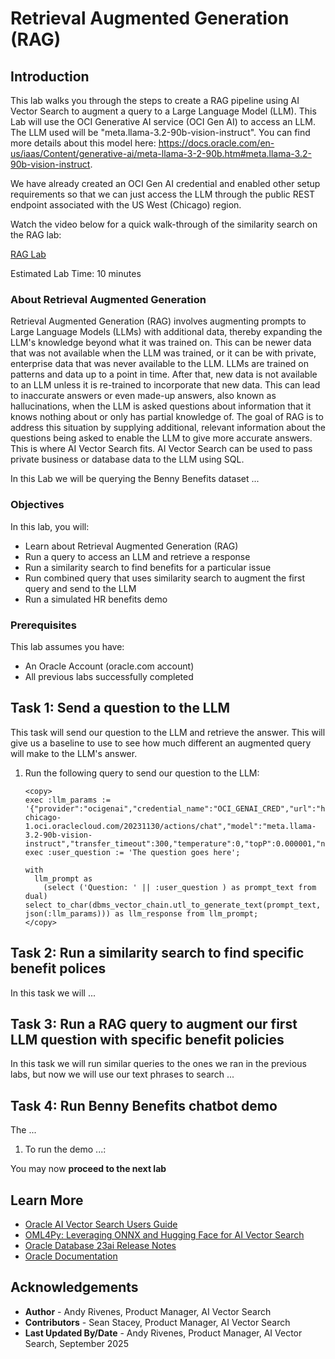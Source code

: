 # Retrieval Augmented Generation (RAG)

## Introduction

This lab walks you through the steps to create a RAG pipeline using AI Vector Search to augment a query to a Large Language Model (LLM). This Lab will use the OCI Generative AI service (OCI Gen AI) to access an LLM. The LLM used will be "meta.llama-3.2-90b-vision-instruct". You can find more details about this model here: https://docs.oracle.com/en-us/iaas/Content/generative-ai/meta-llama-3-2-90b.htm#meta.llama-3.2-90b-vision-instruct.

We have already created an OCI Gen AI credential and enabled other setup requirements so that we can just access the LLM through the public REST endpoint associated with the US West (Chicago) region.

Watch the video below for a quick walk-through of the similarity search on the RAG lab:

[RAG Lab](https://videohub.oracle.com/media/Vector-Search-Image-Search-Lab/1_6hwxhdjg)

Estimated Lab Time: 10 minutes

### About Retrieval Augmented Generation

Retrieval Augmented Generation (RAG) involves augmenting prompts to Large Language Models (LLMs) with additional data, thereby expanding the LLM's knowledge beyond what it was trained on. This can be newer data that was not available when the LLM was trained, or it can be with private, enterprise data that was never available to the LLM. LLMs are trained on patterns and data up to a point in time. After that, new data is not available to an LLM unless it is re-trained to incorporate that new data. This can lead to inaccurate answers or even made-up answers, also known as hallucinations, when the LLM is asked questions about information that it knows nothing about or only has partial knowledge of. The goal of RAG is to address this situation by supplying additional, relevant information about the questions being asked to enable the LLM to give more accurate answers. This is where AI Vector Search fits. AI Vector Search can be used to pass private business or database data to the LLM using SQL.

In this Lab we will be querying the Benny Benefits dataset ...


### Objectives

In this lab, you will:

* Learn about Retrieval Augmented Generation (RAG)
* Run a query to access an LLM and retrieve a response
* Run a similarity search to find benefits for a particular issue
* Run combined query that uses similarity search to augment the first query and send to the LLM
* Run a simulated HR benefits demo

### Prerequisites

This lab assumes you have:
* An Oracle Account (oracle.com account)
* All previous labs successfully completed


## Task 1: Send a question to the LLM

This task will send our question to the LLM and retrieve the answer. This will give us a baseline to use to see how much different an augmented query will make to the LLM's answer.

1. Run the following query to send our question to the LLM:

    ```
    <copy>
    exec :llm_params := '{"provider":"ocigenai","credential_name":"OCI_GENAI_CRED","url":"https://inference.generativeai.us-chicago-1.oci.oraclecloud.com/20231130/actions/chat","model":"meta.llama-3.2-90b-vision-instruct","transfer_timeout":300,"temperature":0,"topP":0.000001,"num_ctx":8192}';
    exec :user_question := 'The question goes here';

    with
      llm_prompt as
        (select ('Question: ' || :user_question ) as prompt_text from dual)
    select to_char(dbms_vector_chain.utl_to_generate_text(prompt_text, json(:llm_params))) as llm_response from llm_prompt;
    </copy>
    ```
     
## Task 2: Run a similarity search to find specific benefit polices

In this task we will ...


## Task 3: Run a RAG query to augment our first LLM question with specific benefit policies

In this task we will run similar queries to the ones we ran in the previous labs, but now we will use our text phrases to search ...

## Task 4: Run Benny Benefits chatbot demo

The ...

1. To run the demo ...:


You may now **proceed to the next lab**


## Learn More

* [Oracle AI Vector Search Users Guide](https://docs.oracle.com/en/database/oracle/oracle-database/23/vecse/index.html)
* [OML4Py: Leveraging ONNX and Hugging Face for AI Vector Search](https://blogs.oracle.com/machinelearning/post/oml4py-leveraging-onnx-and-hugging-face-for-advanced-ai-vector-search)
* [Oracle Database 23ai Release Notes](https://docs.oracle.com/en/database/oracle/oracle-database/23/rnrdm/index.html)
* [Oracle Documentation](http://docs.oracle.com)

## Acknowledgements
* **Author** - Andy Rivenes, Product Manager, AI Vector Search
* **Contributors** - Sean Stacey, Product Manager, AI Vector Search
* **Last Updated By/Date** - Andy Rivenes, Product Manager, AI Vector Search, September 2025

